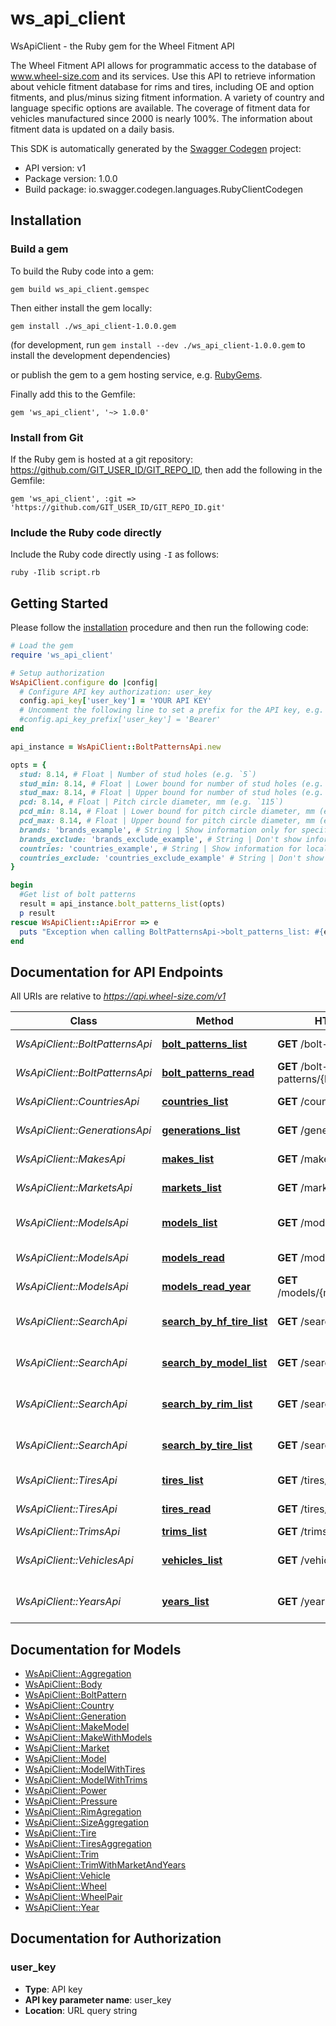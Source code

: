 # ws_api_client

WsApiClient - the Ruby gem for the Wheel Fitment API

The Wheel Fitment API allows for programmatic access to the database of www.wheel-size.com and its services. Use this API to retrieve information about vehicle fitment database for rims and tires, including OE and option fitments, and plus/minus sizing fitment information. A variety of country and language specific options are available. The coverage of fitment data for vehicles manufactured since 2000 is nearly 100%.  The information about fitment data is updated on a daily basis.

This SDK is automatically generated by the [Swagger Codegen](https://github.com/swagger-api/swagger-codegen) project:

- API version: v1
- Package version: 1.0.0
- Build package: io.swagger.codegen.languages.RubyClientCodegen

## Installation

### Build a gem

To build the Ruby code into a gem:

```shell
gem build ws_api_client.gemspec
```

Then either install the gem locally:

```shell
gem install ./ws_api_client-1.0.0.gem
```
(for development, run `gem install --dev ./ws_api_client-1.0.0.gem` to install the development dependencies)

or publish the gem to a gem hosting service, e.g. [RubyGems](https://rubygems.org/).

Finally add this to the Gemfile:

    gem 'ws_api_client', '~> 1.0.0'

### Install from Git

If the Ruby gem is hosted at a git repository: https://github.com/GIT_USER_ID/GIT_REPO_ID, then add the following in the Gemfile:

    gem 'ws_api_client', :git => 'https://github.com/GIT_USER_ID/GIT_REPO_ID.git'

### Include the Ruby code directly

Include the Ruby code directly using `-I` as follows:

```shell
ruby -Ilib script.rb
```

## Getting Started

Please follow the [installation](#installation) procedure and then run the following code:
```ruby
# Load the gem
require 'ws_api_client'

# Setup authorization
WsApiClient.configure do |config|
  # Configure API key authorization: user_key
  config.api_key['user_key'] = 'YOUR API KEY'
  # Uncomment the following line to set a prefix for the API key, e.g. 'Bearer' (defaults to nil)
  #config.api_key_prefix['user_key'] = 'Bearer'
end

api_instance = WsApiClient::BoltPatternsApi.new

opts = { 
  stud: 8.14, # Float | Number of stud holes (e.g. `5`)
  stud_min: 8.14, # Float | Lower bound for number of stud holes (e.g. `4`)
  stud_max: 8.14, # Float | Upper bound for number of stud holes (e.g. `7`)
  pcd: 8.14, # Float | Pitch circle diameter, mm (e.g. `115`)
  pcd_min: 8.14, # Float | Lower bound for pitch circle diameter, mm (e.g. `105`)
  pcd_max: 8.14, # Float | Upper bound for pitch circle diameter, mm (e.g. `135`)
  brands: 'brands_example', # String | Show information only for specified manufacturers. Use _**`GET /makes/`**_ method to get the full list. (e.g. `mitsubishi,nissan,toyota`)
  brands_exclude: 'brands_exclude_example', # String | Don't show information for specified manufacturers. Use _**`GET /makes/`**_ method to get the full list. (e.g. `geely,great-wall`)
  countries: 'countries_example', # String | Show information for local manufacturers from specified countries only. Use _**`GET /countries/`**_ method to get the full list of countries. (e.g. `us,gb,jp`)
  countries_exclude: 'countries_exclude_example' # String | Don't show information for local manufacturers from specified countries. Use _**`GET /countries/`**_ method to get the full list of countries. (e.g. `ru,ua`)
}

begin
  #Get list of bolt patterns
  result = api_instance.bolt_patterns_list(opts)
  p result
rescue WsApiClient::ApiError => e
  puts "Exception when calling BoltPatternsApi->bolt_patterns_list: #{e}"
end

```

## Documentation for API Endpoints

All URIs are relative to *https://api.wheel-size.com/v1*

Class | Method | HTTP request | Description
------------ | ------------- | ------------- | -------------
*WsApiClient::BoltPatternsApi* | [**bolt_patterns_list**](docs/BoltPatternsApi.md#bolt_patterns_list) | **GET** /bolt-patterns/ | Get list of bolt patterns
*WsApiClient::BoltPatternsApi* | [**bolt_patterns_read**](docs/BoltPatternsApi.md#bolt_patterns_read) | **GET** /bolt-patterns/{bolt_pattern}/ | Model modifications by bolt pattern
*WsApiClient::CountriesApi* | [**countries_list**](docs/CountriesApi.md#countries_list) | **GET** /countries/ | Returns a list of countries
*WsApiClient::GenerationsApi* | [**generations_list**](docs/GenerationsApi.md#generations_list) | **GET** /generations/ | Generations for the given model
*WsApiClient::MakesApi* | [**makes_list**](docs/MakesApi.md#makes_list) | **GET** /makes/ | Returns a list of manufacturers
*WsApiClient::MarketsApi* | [**markets_list**](docs/MarketsApi.md#markets_list) | **GET** /markets/ | Returns a list of markets/regions
*WsApiClient::ModelsApi* | [**models_list**](docs/ModelsApi.md#models_list) | **GET** /models/ | Returns a list of models by manufacturer
*WsApiClient::ModelsApi* | [**models_read**](docs/ModelsApi.md#models_read) | **GET** /models/{make}/{slug}/ | Get more info about model
*WsApiClient::ModelsApi* | [**models_read_year**](docs/ModelsApi.md#models_read_year) | **GET** /models/{make}/{slug}/{year}/ | Get more info about model/year
*WsApiClient::SearchApi* | [**search_by_hf_tire_list**](docs/SearchApi.md#search_by_hf_tire_list) | **GET** /search/by_hf_tire/ | Find models matching given high flotation tire
*WsApiClient::SearchApi* | [**search_by_model_list**](docs/SearchApi.md#search_by_model_list) | **GET** /search/by_model/ | Find OE and option fitments by model/year/trim
*WsApiClient::SearchApi* | [**search_by_rim_list**](docs/SearchApi.md#search_by_rim_list) | **GET** /search/by_rim/ | Find models matching given rim parameters
*WsApiClient::SearchApi* | [**search_by_tire_list**](docs/SearchApi.md#search_by_tire_list) | **GET** /search/by_tire/ | Find models matching given tire parameters
*WsApiClient::TiresApi* | [**tires_list**](docs/TiresApi.md#tires_list) | **GET** /tires/ | Returns a list of tires
*WsApiClient::TiresApi* | [**tires_read**](docs/TiresApi.md#tires_read) | **GET** /tires/{tire}/ | Model modifications matching given tire
*WsApiClient::TrimsApi* | [**trims_list**](docs/TrimsApi.md#trims_list) | **GET** /trims/ | Model modifications
*WsApiClient::VehiclesApi* | [**vehicles_list**](docs/VehiclesApi.md#vehicles_list) | **GET** /vehicles/ | Find OE and option fitments by model/year/trim
*WsApiClient::YearsApi* | [**years_list**](docs/YearsApi.md#years_list) | **GET** /years/ | Returns list of years for the given manufacturer/model


## Documentation for Models

 - [WsApiClient::Aggregation](docs/Aggregation.md)
 - [WsApiClient::Body](docs/Body.md)
 - [WsApiClient::BoltPattern](docs/BoltPattern.md)
 - [WsApiClient::Country](docs/Country.md)
 - [WsApiClient::Generation](docs/Generation.md)
 - [WsApiClient::MakeModel](docs/MakeModel.md)
 - [WsApiClient::MakeWithModels](docs/MakeWithModels.md)
 - [WsApiClient::Market](docs/Market.md)
 - [WsApiClient::Model](docs/Model.md)
 - [WsApiClient::ModelWithTires](docs/ModelWithTires.md)
 - [WsApiClient::ModelWithTrims](docs/ModelWithTrims.md)
 - [WsApiClient::Power](docs/Power.md)
 - [WsApiClient::Pressure](docs/Pressure.md)
 - [WsApiClient::RimAgregation](docs/RimAgregation.md)
 - [WsApiClient::SizeAggregation](docs/SizeAggregation.md)
 - [WsApiClient::Tire](docs/Tire.md)
 - [WsApiClient::TiresAggregation](docs/TiresAggregation.md)
 - [WsApiClient::Trim](docs/Trim.md)
 - [WsApiClient::TrimWithMarketAndYears](docs/TrimWithMarketAndYears.md)
 - [WsApiClient::Vehicle](docs/Vehicle.md)
 - [WsApiClient::Wheel](docs/Wheel.md)
 - [WsApiClient::WheelPair](docs/WheelPair.md)
 - [WsApiClient::Year](docs/Year.md)


## Documentation for Authorization


### user_key

- **Type**: API key
- **API key parameter name**: user_key
- **Location**: URL query string

